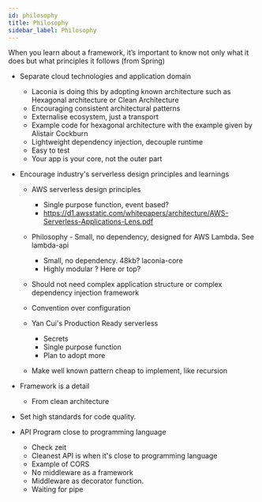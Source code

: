 ```yaml
---
id: philosophy
title: Philosophy
sidebar_label: Philosophy
---
```


When you learn about a framework, it’s important to know not only what it does but what principles it follows (from Spring)

- Separate cloud technologies and application domain

  - Laconia is doing this by adopting known architecture such as Hexagonal architecture or Clean Architecture
  - Encouraging consistent architectural patterns
  - Externalise ecosystem, just a transport
  - Example code for hexagonal architecture with the example given by Alistair Cockburn
  - Lightweight dependency injection, decouple runtime
  - Easy to test
  - Your app is your core, not the outer part

- Encourage industry's serverless design principles and learnings

  - AWS serverless design principles

    - Single purpose function, event based?
    - https://d1.awsstatic.com/whitepapers/architecture/AWS-Serverless-Applications-Lens.pdf

  - Philosophy - Small, no dependency, designed for AWS Lambda. See lambda-api

    - Small, no dependency. 48kb? laconia-core
    - Highly modular ? Here or top?

  - Should not need complex application structure or complex dependency injection framework

  - Convention over configuration

  - Yan Cui's Production Ready serverless

    - Secrets
    - Single purpose function
    - Plan to adopt more

  - Make well known pattern cheap to implement, like recursion

- Framework is a detail

  - From clean architecture

- Set high standards for code quality.

* API Program close to programming language

  - Check zeit
  - Cleanest API is when it's close to programming language
  - Example of CORS
  - No middleware as a framework
  - Middleware as decorator function.
  - Waiting for pipe
